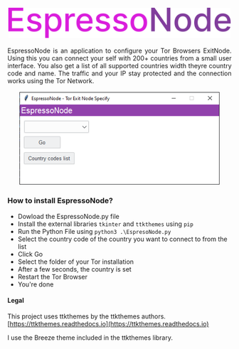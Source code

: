<br>
<div align=center>

<img src=./espresso_node_text_logo.png alt=EspressoNode width=500>

</div>
<br>

<div align=justify>
EspressoNode is an application to configure your Tor Browsers ExitNode. Using this you can connect your self with 200+ countries from a small user interface. You also get a list of all supported countries width theyre country code and name. The traffic and your IP stay protected and the connection works using the Tor Network.
</div>

<br>
<div align=center>

<img src=./espresso_node_screenshot.png alt="EspressoNode User Interface Screenshot" width=450>

</div>

### How to install EspressoNode?
- Dowload the EspressoNode.py file
- Install the external libraries `tkinter` and `ttkthemes` using `pip`
- Run the Python File using ``python3 .\EspresoNode.py``
- Select the country code of the country you want to connect to from the list
- Click Go
- Select the folder of your Tor installation
- After a few seconds, the country is set
- Restart the Tor Browser
- You're done

#### Legal
This project uses ttkthemes by the ttkthemes authors. [https://ttkthemes.readthedocs.io](https://ttkthemes.readthedocs.io)

I use the Breeze theme included in the ttkthemes library.
